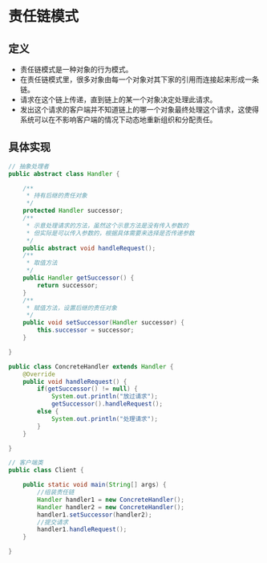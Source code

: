 # 责任链模式

## 定义

- 责任链模式是一种对象的行为模式。
- 在责任链模式里，很多对象由每一个对象对其下家的引用而连接起来形成一条链。
- 请求在这个链上传递，直到链上的某一个对象决定处理此请求。
- 发出这个请求的客户端并不知道链上的哪一个对象最终处理这个请求，这使得系统可以在不影响客户端的情况下动态地重新组织和分配责任。

## 具体实现

```java
// 抽象处理者
public abstract class Handler {

    /**
     * 持有后继的责任对象
     */
    protected Handler successor;
    /**
     * 示意处理请求的方法，虽然这个示意方法是没有传入参数的
     * 但实际是可以传入参数的，根据具体需要来选择是否传递参数
     */
    public abstract void handleRequest();
    /**
     * 取值方法
     */
    public Handler getSuccessor() {
        return successor;
    }
    /**
     * 赋值方法，设置后继的责任对象
     */
    public void setSuccessor(Handler successor) {
        this.successor = successor;
    }

}
```

```java
public class ConcreteHandler extends Handler {
    @Override
    public void handleRequest() {
        if(getSuccessor() != null) {
            System.out.println("放过请求");
            getSuccessor().handleRequest();
        else {
            System.out.println("处理请求");
        }
    }

}
```

```java
// 客户端类
public class Client {

    public static void main(String[] args) {
        //组装责任链
        Handler handler1 = new ConcreteHandler();
        Handler handler2 = new ConcreteHandler();
        handler1.setSuccessor(handler2);
        //提交请求
        handler1.handleRequest();
    }

}
```